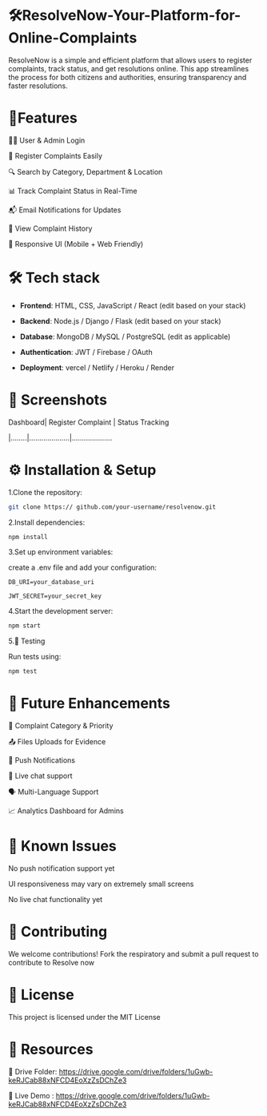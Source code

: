 # 🛠️ResolveNow-Your-Platform-for-Online-Complaints
ResolveNow is a simple and efficient platform that allows users to register complaints, track status, and get resolutions online. This app streamlines the process for both citizens and authorities, ensuring transparency and faster resolutions.

# 🚀Features 
🧑‍💼 User & Admin Login

📝 Register Complaints Easily

🔍 Search by Category, Department & Location

📊 Track Complaint Status in Real-Time

📬 Email Notifications for Updates

📜 View Complaint History

📱 Responsive UI (Mobile + Web Friendly)

# 🛠️ Tech stack

- **Frontend**: HTML, CSS, JavaScript / React (edit based on your stack)

- **Backend**: Node.js / Django / Flask (edit based on your stack)

- **Database**: MongoDB / MySQL / PostgreSQL (edit as applicable)

- **Authentication**: JWT / Firebase / OAuth

- **Deployment**: vercel / Netlify / Heroku / Render

# 📸 Screenshots
Dashboard| Register Complaint | Status Tracking

|........|....................|....................

# ⚙️ Installation & Setup

1.Clone the repository:
```bash
git clone https:// github.com/your-username/resolvenow.git
  ```

2.Install dependencies:
```bash
npm install
```
3.Set up environment variables:

create a .env file and add your configuration:
```env
DB_URI=your_database_uri

JWT_SECRET=your_secret_key
```
4.Start the development server:
```bash
npm start
```
5.🧪 Testing 

Run tests using:
```bash
npm test
```
# 📌 Future Enhancements

🧾 Complaint Category & Priority 

📤 Files Uploads for Evidence 

🔔 Push Notifications 

💬 Live chat support 

🗣️ Multi-Language Support 

📈 Analytics Dashboard for Admins 

# 🐞 Known Issues 

No push notification support yet

UI responsiveness may vary on extremely small screens 

No live chat functionality yet

# 🤝 Contributing 

We welcome contributions!
Fork the respiratory and submit a pull request to contribute to Resolve now

# 📄 License 

This project is licensed under the MIT License 

# 🔗 Resources 

📁 Drive Folder: https://drive.google.com/drive/folders/1uGwb-keRJCab88xNFCD4EoXzZsDChZe3

🎥 Live Demo : https://drive.google.com/drive/folders/1uGwb-keRJCab88xNFCD4EoXzZsDChZe3
